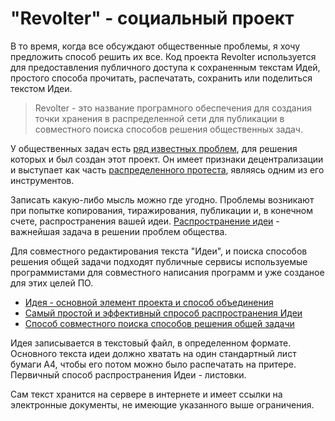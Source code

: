 # "Revolter" - социальный проект

В то время, когда все обсуждают общественные проблемы, я хочу предложить способ решить их все. Код проекта Revolter используется для предоставления публичного доступа к сохраненным текстам Идей, простого способа прочитать, распечатать, сохранить или поделиться текстом Идеи.

> Revolter - это название програмного обеспечения для создания точки хранения в распределенной сети для публикации в совместного поиска способов решения общественных задач.

У общественных задач есть [ряд известных проблем](../method-of-paper-leaflets), для решения которых и был создан этот проект. Он имеет признаки децентрализации и выступает как часть [распределенного протеста](../форма-распределенного-протеста), являясь одним из его инструментов.

Записать какую-либо мысль можно где угодно. Проблемы возникают при попытке копирования, тиражирования, публикации и, в конечном счете, распространения вашей идеи. [Распространение идеи](4) - важнейшая задача в решении проблем общества.

Для совместного редактирования текста "Идеи", и поиска способов решения общей задачи подходят публичные сервисы используемые программистами для совместного написания программ и уже созданое для этих целей ПО. 
* [Идея - основной элемент проекта и способ объединения](5)
* [Самый простой и эффективный спрособ распространения Идеи](5)
* [Способ совместного поиска способов решения общей задачи](5)

Идея записывается в текстовый файл, в определенном формате. Основного текста идеи должно хватать на один стандартный лист бумаги А4, чтобы его потом можно было распечатать на притере. Первичный способ распространения Идеи - листовки. 

Сам текст хранится на сервере в интернете и имеет ссылки на электронные документы, не имеющие указанного выше ограничения.
